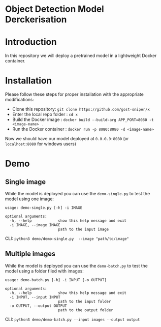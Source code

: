 # Object Detection Model Derckerisation

# Introduction 

In this repository we will deploy a pretrained model in a lightweight Docker container.


# Installation

Please follow these steps for proper installation with the appropriate modifications:

* Clone this repository: `git clone https://github.com/gost-sniper/x`
* Enter the local repo folder : `cd x`
* Build the Docker image : `docker build --build-arg APP_PORT=8080 -t <image-name> .`
* Run the Docker container : `docker run -p 8080:8080 -d <image-name>`
 
Now we should have our model deployed at `0.0.0.0:8080` (or `localhost:8080` for windows users)

# Demo

## Single image

While the model is deployed you can use the `demo-single.py` to test the model using one image:

```
usage: demo-single.py [-h] -i IMAGE

optional arguments:
  -h, --help            show this help message and exit
  -i IMAGE, --image IMAGE
                        path to the input image
```

CLI: `python3 demo/demo-single.py  --image "path/to/image"`

## Multiple images 

While the model is deployed you can use the `demo-batch.py` to test the model using a folder filed with images:

```
usage: demo-batch.py [-h] -i INPUT [-o OUTPUT]

optional arguments:
  -h, --help            show this help message and exit
  -i INPUT, --input INPUT
                        path to the input folder
  -o OUTPUT, --output OUTPUT
                        path to the output folder
```

CLI: `python3 demo/demo-batch.py --input images --output output`
